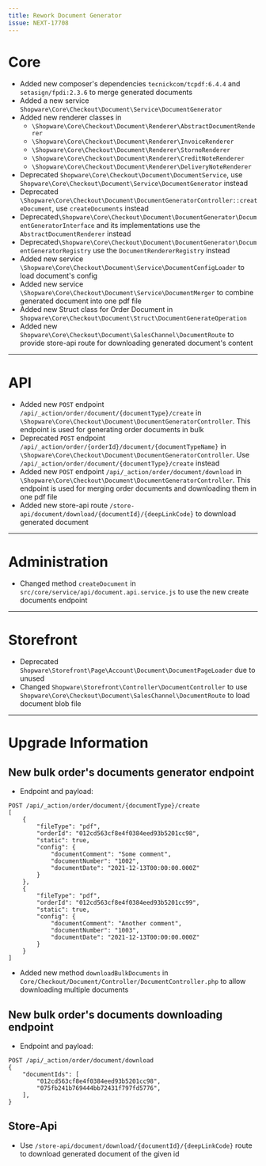 ```yaml
---
title: Rework Document Generator
issue: NEXT-17708
---
```

# Core
* Added new composer's dependencies `tecnickcom/tcpdf:6.4.4` and `setasign/fpdi:2.3.6` to merge generated documents
* Added a new service `Shopware\Core\Checkout\Document\Service\DocumentGenerator`
* Added new renderer classes in
    * `\Shopware\Core\Checkout\Document\Renderer\AbstractDocumentRenderer`
    * `\Shopware\Core\Checkout\Document\Renderer\InvoiceRenderer`
    * `\Shopware\Core\Checkout\Document\Renderer\StornoRenderer`
    * `\Shopware\Core\Checkout\Document\Renderer\CreditNoteRenderer`
    * `\Shopware\Core\Checkout\Document\Renderer\DeliveryNoteRenderer`
* Deprecated `Shopware\Core\Checkout\Document\DocumentService`, use `Shopware\Core\Checkout\Document\Service\DocumentGenerator` instead
* Deprecated `\Shopware\Core\Checkout\Document\DocumentGeneratorController::createDocument`, use `createDocuments` instead
* Deprecated`\Shopware\Core\Checkout\Document\DocumentGenerator\DocumentGeneratorInterface` and its implementations use the `AbstractDocumentRenderer` instead
* Deprecated`\Shopware\Core\Checkout\Document\DocumentGenerator\DocumentGeneratorRegistry` use the `DocumentRendererRegistry` instead
* Added new service `\Shopware\Core\Checkout\Document\Service\DocumentConfigLoader` to load document's config
* Added new service `\Shopware\Core\Checkout\Document\Service\DocumentMerger` to combine generated document into one pdf file
* Added new Struct class for Order Document in `Shopware\Core\Checkout\Document\Struct\DocumentGenerateOperation`
* Added new `Shopware\Core\Checkout\Document\SalesChannel\DocumentRoute` to provide store-api route for downloading generated document's content
___
# API
* Added new `POST` endpoint `/api/_action/order/document/{documentType}/create` in `\Shopware\Core\Checkout\Document\DocumentGeneratorController`. This endpoint is used for generating order documents in bulk
* Deprecated `POST` endpoint `/api/_action/order/{orderId}/document/{documentTypeName}` in `\Shopware\Core\Checkout\Document\DocumentGeneratorController`. Use `/api/_action/order/document/{documentType}/create` instead
* Added new `POST` endpoint `/api/_action/order/document/download` in `\Shopware\Core\Checkout\Document\DocumentGeneratorController`. This endpoint is used for merging order documents and downloading them in one pdf file
* Added new store-api route `/store-api/document/download/{documentId}/{deepLinkCode}` to download generated document
___
# Administration
* Changed method `createDocument` in `src/core/service/api/document.api.service.js` to use the new create documents endpoint
___
# Storefront
* Deprecated `Shopware\Storefront\Page\Account\Document\DocumentPageLoader` due to unused
* Changed `Shopware\Storefront\Controller\DocumentController` to use `Shopware\Core\Checkout\Document\SalesChannel\DocumentRoute` to load document blob file
___
# Upgrade Information

## New bulk order's documents generator endpoint

* Endpoint and payload:
```
POST /api/_action/order/document/{documentType}/create
[
    {
        "fileType": "pdf",
        "orderId": "012cd563cf8e4f0384eed93b5201cc98",
        "static": true,
        "config": {
            "documentComment": "Some comment",
            "documentNumber": "1002",
            "documentDate": "2021-12-13T00:00:00.000Z"
        }
    }, 
    {        
        "fileType": "pdf",
        "orderId": "012cd563cf8e4f0384eed93b5201cc99",
        "static": true,
        "config": {
            "documentComment": "Another comment",
            "documentNumber": "1003",
            "documentDate": "2021-12-13T00:00:00.000Z"
        }
    }
]
```

* Added new method `downloadBulkDocuments` in `Core/Checkout/Document/Controller/DocumentController.php` to allow downloading multiple documents

## New bulk order's documents downloading endpoint

* Endpoint and payload:
```
POST /api/_action/order/document/download
{
    "documentIds": [
        "012cd563cf8e4f0384eed93b5201cc98",
        "075fb241b769444bb72431f797fd5776",
    ],
}
```

## Store-Api
* Use `/store-api/document/download/{documentId}/{deepLinkCode}` route to download generated document of the given id
